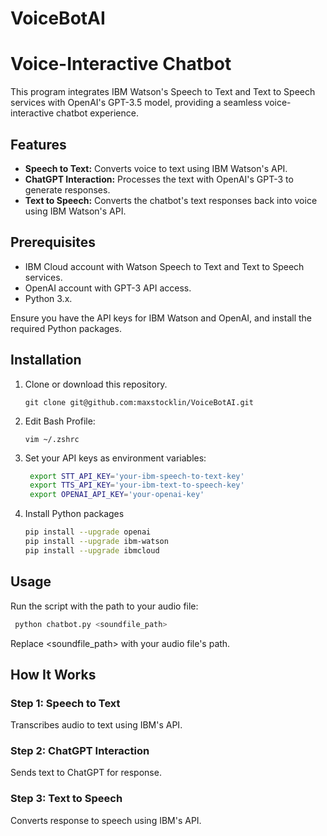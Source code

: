 # VoiceBotAI

# Voice-Interactive Chatbot

This program integrates IBM Watson's Speech to Text and Text to Speech services with OpenAI's GPT-3.5 model, providing a seamless voice-interactive chatbot experience.

## Features

- **Speech to Text:** Converts voice to text using IBM Watson's API.
- **ChatGPT Interaction:** Processes the text with OpenAI's GPT-3 to generate responses.
- **Text to Speech:** Converts the chatbot's text responses back into voice using IBM Watson's API.

## Prerequisites

- IBM Cloud account with Watson Speech to Text and Text to Speech services.
- OpenAI account with GPT-3 API access.
- Python 3.x.

Ensure you have the API keys for IBM Watson and OpenAI, and install the required Python packages.

## Installation

1. Clone or download this repository.

   ```
   git clone git@github.com:maxstocklin/VoiceBotAI.git 
   ```
3. Edit Bash Profile:

   ```
   vim ~/.zshrc 
   ```
4. Set your API keys as environment variables:

   ```bash
    export STT_API_KEY='your-ibm-speech-to-text-key'
    export TTS_API_KEY='your-ibm-text-to-speech-key'
    export OPENAI_API_KEY='your-openai-key'
   ```
4. Install Python packages

   ```bash
   pip install --upgrade openai
   pip install --upgrade ibm-watson
   pip install --upgrade ibmcloud
   ```

## Usage

Run the script with the path to your audio file:

   ```bash
    python chatbot.py <soundfile_path>
   ```
Replace <soundfile_path> with your audio file's path.

## How It Works

### Step 1: Speech to Text
Transcribes audio to text using IBM's API.

### Step 2: ChatGPT Interaction
Sends text to ChatGPT for response.

### Step 3: Text to Speech
Converts response to speech using IBM's API.

